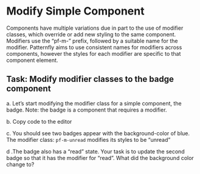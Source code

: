 # Modify Simple Component

Components have multiple variations due in part to the use of modifier classes, which override or add new styling to the same component. Modifiers use the “pf-m-” prefix, followed by a suitable name for the modifier. Patternfly aims to use consistent names for modifiers across components, however the styles for each modifier are specific to that component element.

## Task: Modify modifier classes to the badge component
a. Let’s start modifying the modifier class for a simple component, the badge.
Note: the badge is a component that requires a modifier.

b. Copy code to the editor

c. You should see two badges appear with the background-color of blue. The modifier class: `pf-m-unread` modifies its styles to be “unread”

d .The badge also has a “read” state. Your task is to update the second badge so that it has the modifier for “read”. What did the background color change to?
